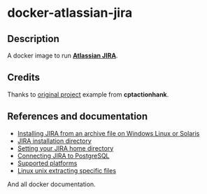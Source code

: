 # docker-atlassian-jira

## Description

A docker image to run **[Atlassian JIRA](https://fr.atlassian.com/software/jira/download?b=j)**.

## Credits

Thanks to [original project](https://github.com/cptactionhank/docker-atlassian-jira) example from **cptactionhank**.

## References and documentation

* [Installing JIRA from an archive file on Windows Linux or Solaris](https://confluence.atlassian.com/display/JIRA/Installing+JIRA+from+an+Archive+File+on+Windows%2C+Linux+or+Solaris)
* [JIRA installation directory](https://confluence.atlassian.com/display/JIRA/JIRA+Installation+Directory)
* [Setting your JIRA home directory](https://confluence.atlassian.com/display/JIRA/Setting+your+JIRA+Home+Directory)
* [Connecting JIRA to PostgreSQL](https://confluence.atlassian.com/display/JIRA/Connecting+JIRA+to+PostgreSQL)
* [Supported platforms](https://confluence.atlassian.com/display/JIRA/Supported+Platforms)
* [Linux unix extracting specific files](http://www.cyberciti.biz/faq/linux-unix-extracting-specific-files)

And all docker documentation.
